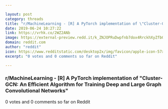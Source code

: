 ```yaml
---

layout: post
category: threads
title: "r/MachineLearning - [R] A PyTorch implementation of \"Cluster-GCN: An Efficient Algorithm for Training Deep and Large Graph Convolutional Networks\""
date: 2019-06-24 10:27:22
link: https://vrhk.co/2WZ2ANb
image: https://external-preview.redd.it/k_ZNJOPRuDwpfnb7dox4RrckhXyZfbQhTyyEp9kJbsc.jpg?auto=webp&s=680250bab34d7cfb9ea5234c8301391a865c4701
domain: reddit.com
author: "reddit"
icon: https://www.redditstatic.com/desktop2x/img/favicon/apple-icon-57x57.png
excerpt: "0 votes and 0 comments so far on Reddit"

---
```


### r/MachineLearning - [R] A PyTorch implementation of "Cluster-GCN: An Efficient Algorithm for Training Deep and Large Graph Convolutional Networks"

0 votes and 0 comments so far on Reddit